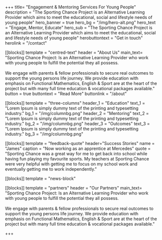 +++
title= "Engagement & Mentoring Services For Young People"
description = "The Sporting Chance Project is an Alternative Learning Provider which aims to meet the educational, social and lifestyle needs of young people"
hero_banner = true
hero_bg = "/img/hero-alt.png"
hero_text = "Engage, Mentor, Educate"
hero_sub = "The Sporting Chance Project is an Alternative Learning Provider which aims to meet the educational, social and lifestyle needs of young people"
herobuttontext = "Get in touch"
herolink = "/contact"


[[blocks]]
template = "centred-text"
header = "About Us"
main_text= "Sporting Chance Project: Is an Alternative Learning Provider who work with young people to fulfill the potential they all possess. <br/> <br/> We engage with parents & fellow professionals to secure real outcomes to support the young persons life journey.  We provide education with emphasis on Functional Mathematics, English & Sport are at the heart of the project but with many full time education & vocational packages available."
button = true
buttontext = "Read More"
buttonlink = "/about"

[[blocks]]
template = "three-columns"
header_1 = "Education"
text_1 = "Lorem Ipsum is simply dummy text of the printing and typesetting industry."
bg_1 = "/img/columnbg.png"
header_2 = "Mentoring"
text_2 = "Lorem Ipsum is simply dummy text of the printing and typesetting industry."
bg_2 = "/img/columnbg.png"
header_3 = "Outcomes"
text_3 = "Lorem Ipsum is simply dummy text of the printing and typesetting industry."
bg_3 = "/img/columnbg.png"

[[blocks]]
template = "feedback-quote"
header="Success Stories"
name = "James"
caption = "Now working as an apprentice at Mercedes"
quote = "Sporting Chance was a great way for me to get back into school while having fun playing my favourite sports. My teachers at Sporting Chance were very helpful with getting me to focus on my school work and eventually getting me to work independently."

[[blocks]]
template = "news-block"

[[blocks]]
template = "partners"
header = "Our Partners"
main_text= "Sporting Chance Project: Is an Alternative Learning Provider who work with young people to fulfill the potential they all possess. <br/> <br/> We engage with parents & fellow professionals to secure real outcomes to support the young persons life journey.  We provide education with emphasis on Functional Mathematics, English & Sport are at the heart of the project but with many full time education & vocational packages available."


+++